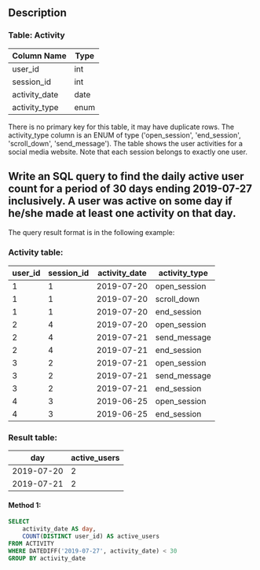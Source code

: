 ## Description

### Table: Activity

| Column Name   | Type |
| ------------- | ---- |
| user_id       | int  |
| session_id    | int  |
| activity_date | date |
| activity_type | enum |

There is no primary key for this table, it may have duplicate rows.
The activity_type column is an ENUM of type ('open_session', 'end_session', 'scroll_down', 'send_message').
The table shows the user activities for a social media website.
Note that each session belongs to exactly one user.

## Write an SQL query to find the daily active user count for a period of 30 days ending 2019-07-27 inclusively. A user was active on some day if he/she made at least one activity on that day.

The query result format is in the following example:

### Activity table:

| user_id | session_id | activity_date | activity_type |
| ------- | ---------- | ------------- | ------------- |
| 1       | 1          | 2019-07-20    | open_session  |
| 1       | 1          | 2019-07-20    | scroll_down   |
| 1       | 1          | 2019-07-20    | end_session   |
| 2       | 4          | 2019-07-20    | open_session  |
| 2       | 4          | 2019-07-21    | send_message  |
| 2       | 4          | 2019-07-21    | end_session   |
| 3       | 2          | 2019-07-21    | open_session  |
| 3       | 2          | 2019-07-21    | send_message  |
| 3       | 2          | 2019-07-21    | end_session   |
| 4       | 3          | 2019-06-25    | open_session  |
| 4       | 3          | 2019-06-25    | end_session   |

### Result table:

| day        | active_users |
| ---------- | ------------ |
| 2019-07-20 | 2            |
| 2019-07-21 | 2            |

#### Method 1:

```sql
SELECT
    activity_date AS day,
    COUNT(DISTINCT user_id) AS active_users
FROM ACTIVITY
WHERE DATEDIFF('2019-07-27', activity_date) < 30
GROUP BY activity_date
```
